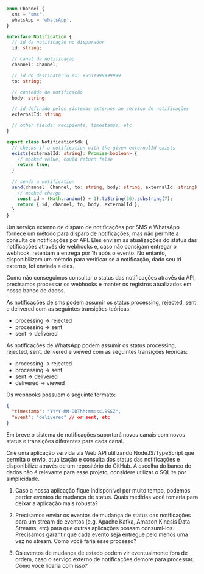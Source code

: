 ```ts
enum Channel {
  sms = 'sms',
  whatsApp = 'whatsApp',
}

interface Notification {
  // id da notificação no disparador
  id: string;

  // canal da notificação
  channel: Channel;

  // id do destinatário ex: +5511999999999
  to: string;

  // conteúdo da notificação
  body: string;

  // id definido pelos sistemas externos ao serviço de notificações
  externalId: string

  // other fields: recipients, timestamps, etc
}

export class NotificationSdk {
  // checks if a notification with the given externalId exists
  exists(externalId: string): Promise<boolean> {
    // mocked value, could return false
    return true;
  }
  
  // sends a notification
  send(channel: Channel, to: string, body: string, externalId: string): Promise<Notification> {
    // mocked charge
    const id = (Math.random() + 1).toString(36).substring(7);
    return { id, channel, to, body, externalId };
  }
}
```

Um serviço externo de disparo de notificações por SMS e WhatsApp fornece um método para disparo de notificações, mas não permite a consulta de notificações por API. Eles enviam as atualizações do status das notificações através de webhooks e, caso não consigam entregar o webhook, retentam a entrega por 1h após o evento. No entanto, disponibilizam um método para verificar se a notificação, dado seu id externo, foi enviada a eles.

Como não conseguimos consultar o status das notificações através da API, precisamos processar os webhooks e manter os registros atualizados em nosso banco de dados. 

As notificações de sms podem assumir os status processing, rejected, sent e delivered com as seguintes transições teóricas:
 - processing -> rejected
 - processing -> sent
 - sent -> delivered

As notificações de WhatsApp podem assumir os status processing, rejected, sent, delivered e viewed com as seguintes transições teóricas:
 - processing -> rejected
 - processing -> sent
 - sent -> delivered
 - delivered -> viewed

Os webhooks possuem o seguinte formato:
```json
{
  "timestamp": "YYYY-MM-DDThh:mm:ss.SSSZ",
  "event": "delivered" // or sent, etc
}
```

Em breve o sistema de notificações suportará novos canais com novos status e transições diferentes para cada canal.

Crie uma aplicação servida via Web API utilizando NodeJS/TypeScript que permita o envio, atualização e consulta dos status das notificações e disponibilize através de um repositório do GitHub. A escolha do banco de dados não é relevante para esse projeto, considere utilizar o SQLite por simplicidade.

1. Caso a nossa aplicação fique indisponível por muito tempo, podemos perder eventos de mudança de status. Quais medidas você tomaria para deixar a aplicação mais robusta?

2. Precisamos enviar os eventos de mudança de status das notificações para um stream de eventos (e.g. Apache Kafka, Amazon Kinesis Data Streams, etc) para que outras aplicações possam consumí-los. Precisamos garantir que cada evento seja entregue pelo menos uma vez no stream. Como você faria esse processo?

3. Os eventos de mudança de estado podem vir eventualmente fora de ordem, caso o serviço externo de notificações demore para processar. Como você lidaria com isso?
